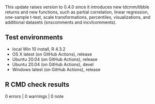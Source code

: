 This update raises version to 0.4.0  since it introduces new tdcmm/tibble returns and new functions, such as partial correlation, linear regression, one-sample t-test, scale transformations, percentiles, visualizations, and additional datasets (snscomments and incvlcomments).

## Test environments

* local Win 10 install, R 4.3.2
* OS X latest (on GitHub Actions), release
* Ubuntu 20.04 (on GitHub Actions), release
* Ubuntu 20.04 (on GitHub Actions), devel
* Windows latest (on GitHub Actions), release

## R CMD check results

0 errors | 0 warnings | 0 note
